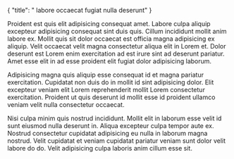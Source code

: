 {
  "title": " labore occaecat fugiat nulla deserunt"
}

Proident est quis elit adipisicing consequat amet. Labore culpa aliquip excepteur adipisicing consequat sint duis quis. Cillum incididunt mollit anim labore ex. Mollit quis sit dolor occaecat est officia magna adipisicing ex aliquip. Velit occaecat velit magna consectetur aliqua elit in Lorem et. Dolor deserunt est Lorem enim exercitation ad est irure sint ad deserunt pariatur. Amet esse elit in ad esse proident elit fugiat dolor adipisicing laborum.

Adipisicing magna quis aliquip esse consequat id et magna pariatur exercitation. Cupidatat non duis do in mollit id sint adipisicing dolor. Elit excepteur veniam elit Lorem reprehenderit mollit Lorem consectetur exercitation. Proident ut quis deserunt id mollit esse id proident ullamco veniam velit nulla consectetur occaecat.

Nisi culpa minim quis nostrud incididunt. Mollit elit in laborum esse velit id sunt eiusmod nulla deserunt in. Aliqua excepteur culpa tempor aute ex. Nostrud consectetur cupidatat adipisicing eu nulla in laborum magna nostrud. Velit cupidatat et veniam cupidatat pariatur veniam sunt dolor velit labore do do. Velit adipisicing culpa laboris anim cillum esse sit.